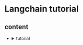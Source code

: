 # Langchain tutorial
## content
- <details><summary>tutorial</summary>
    - [tutorial](./notebooks/tutorial/LCEL.ipynb)
    - [Langchain_Interface](./notebooks/tutorial/Langchain_Interface.ipynb)
</details>
